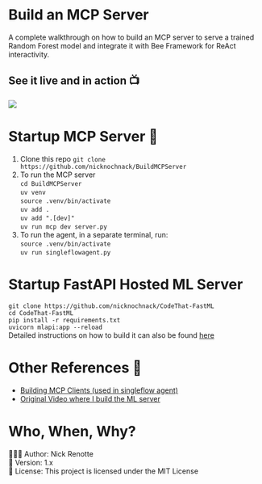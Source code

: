 # Build an MCP Server 
A complete walkthrough on how to build an MCP server to serve a trained Random Forest model and integrate it with Bee Framework for ReAct interactivity.

## See it live and in action 📺
<a href="https://www.linkedin.com/posts/nicholasrenotte_mcp-servers-make-tools-a-bunch-easier-for-activity-7305748751162163200-dIEn?utm_source=share&utm_medium=member_desktop&rcm=ACoAABbxZgUBrud9C531KZPQHCs2riXCiv9Av2A"><img src="https://i.imgur.com/Y2LN9dd.png"/></a>

# Startup MCP Server 🚀
1. Clone this repo `git clone https://github.com/nicknochnack/BuildMCPServer`
2. To run the MCP server\
`cd BuildMCPServer`\
`uv venv`\
`source .venv/bin/activate`\
`uv add .`\
`uv add ".[dev]"`\
`uv run mcp dev server.py`
3. To run the agent, in a separate terminal, run:\
`source .venv/bin/activate`\
`uv run singleflowagent.py`

# Startup FastAPI Hosted ML Server 
`git clone https://github.com/nicknochnack/CodeThat-FastML`\
`cd CodeThat-FastML`\
`pip install -r requirements.txt`\
`uvicorn mlapi:app --reload`\
Detailed instructions on how to build it can also be found <a href="https://youtu.be/C82lT9cWQiA?si=dIsL6eM1lUMAVcf0">here</a></br>


# Other References 🔗 </br>
- <a href="https://github.com/RGGH/mcp-client-x/blob/main/src/client/mcp_client.py">Building MCP Clients (used in singleflow agent)</a></br>
- <a href="https://www.youtube.com/watch?v=C82lT9cWQiA&t=1003s ">Original Video where I build the ML server</a>


# Who, When, Why?
👨🏾‍💻 Author: Nick Renotte <br />
📅 Version: 1.x<br />
📜 License: This project is licensed under the MIT License </br>